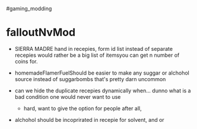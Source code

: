  #gaming_modding 
# falloutNvMod

* SIERRA MADRE hand in recepies, form id list instead of separate recepies
    would rather be a big list of itemsyou can get n number of coins for.

* homemadeFlamerFuelShould be easier to make
    any suggar or alchohol source instead of suggarbombs that's pretty darn uncommon

* can we hide the duplicate recepies dynamically when... dunno what is a bad condition one would never want to use
  * hard, want to give the option for people after all, 

* alchohol should be incoprirated in recepie for solvent, and or 